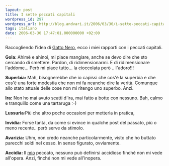 ```yaml
---
layout: post
title: I sette peccati capitali
wordpress_id: 297
wordpress_url: http://blog.andvari.it/2006/03/30/i-sette-peccati-capitali/
tags: italiano
date: 2006-03-30 17:47:01.000000000 +02:00
---
```

Raccogliendo l'idea di <a href="http://www.fermentigattici.net" target="_blank">Gatto Nero</a>, ecco i miei rapporti con i peccati capitali.

<strong>Gola: </strong>Ahimè e ahinoi, mi piace mangiare, anche se devo dire che sto cercando di smettere. Pardon, di ridimensionarmi. E di ridimensionare l'addome... Però mi piace tutto... la cioccolata però .. l'adoro!!!

<strong>Superbia:</strong> Mah, bisognerebbe che io capissi che cos'è la superbia e che cos'è una forte modestia che non mi fa neanche dire la verità. Comunque allo stato attuale delle cose non mi ritengo uno superbo. Anzi.

<strong>Ira:</strong> Non ho mai avuto scatti d'ira, mai fatto a botte con nessuno. Bah, calmo e tranquillo come una tartaruga :-)

<strong>Lussuria</strong>:Più che altro poche occasioni per metterla in pratica,

<strong>Invidia:</strong> Forse tanta, da come si evince in qualche post del passato, più o meno recente.. però serve da stimolo.

<strong>Avarizia:</strong> Uhm, non credo neanche particolarmente, visto che ho buttato parecchi soldi nel cesso. In senso figurato, ovviamente.

<strong>Accidia: </strong>Il <u>mio</u> peccato, nessuno può definirsi accidioso finché non mi vede all'opera. Anzi, finché non mi vede all'inopera.
